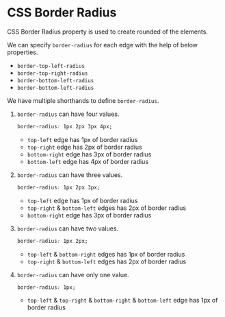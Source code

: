 # CSS Border Radius

CSS Border Radius property is used to create rounded of the elements. 

We can specify `border-radius` for each edge with the help of below properties. 
* `border-top-left-radius`
* `border-top-right-radius`
* `border-bottom-left-radius`
* `border-bottom-left-radius`

We have multiple shorthands to define `border-radius`. 

1. `border-radius` can have four values.

    ```css
    border-radius: 1px 2px 3px 4px;
    ```

    * `top-left` edge has 1px of border radius
    * `top-right` edge has 2px of border radius
    * `bottom-right` edge has 3px of border radius
    * `bottom-left` edge has 4px of border radius

2. `border-radius` can have three values.

    ```css
    border-radius: 1px 2px 3px;
    ```

    * `top-left` edge has 1px of border radius
    * `top-right` & `bottom-left` edges has 2px of border radius
    * `bottom-right` edge has 3px of border radius

3. `border-radius` can have two values. 

    ```css
    border-radius: 1px 2px;
    ```

    * `top-left` & `bottom-right` edges has 1px of border radius
    * `top-right` & `bottom-left` edges has 2px of border radius

4. `border-radius` can have only one value. 

    ```css
    border-radius: 1px;
    ```

    * `top-left` & `top-right` & `bottom-right` & `bottom-left` edge has 1px of border radius